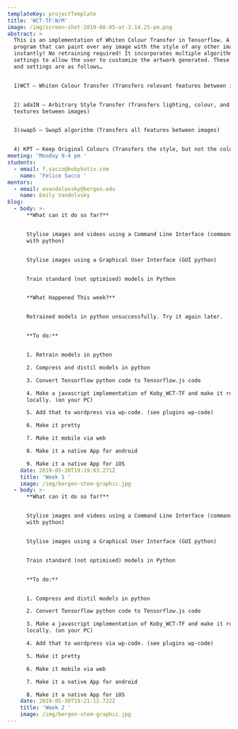 ```yaml
---
templateKey: projectTemplate
title: 'WCT-TF:W/M'
image: /img/screen-shot-2019-08-05-at-3.14.25-pm.png
abstract: >
  This is an implementation of Whiten Colour Transfer in Tensorflow. A computer
  program that can paint over any image with the style of any other image
  instantly! No retraining required! It incorporates multiple algorithms and
  settings to allow the user to customize​ the artwork generated. These modes
  and settings are as follows…


  1)WCT – Whiten Colour Transfer (Transfers relevant features between images)


  2) adaIN – Arbitrary Style Transfer (Transfers lighting, colour, and relevant
  textures between images)


  3)swap5 – Swap5 algorithm (Transfers all features between images)


  4) KPT – Keep Original Colours (Transfers the style, but not the colour)
meeting: 'Monday 9-4 pm '
students:
  - email: f.sacco@kobykotiv.com
    name: 'Felice Sacco '
mentors:
  - email: evandalovsky@bergen.edu
    name: Emily Vandolvsky
blog:
  - body: >-
      **What can it do so far?**


      Stylise images and videos using a Command Line Interface (command prompt
      with python)


      Stylise images using a Graphical User Interface (GUI python)


      Train standard (not optimised) models in Python


      **What Happened This week?**


      Retrained models in python unsuccessfully. Try it again later.


      **To do:**


      1. Retrain models in python

      2. Compress and distil models in python

      3. Convert Tensorflow python code to Tensorflow.js code

      4. Make a javascript implementation of Koby_WCT-TF and make it run
      locally. (on your PC)

      5. Add that to wordpress via wp-code. (see plugins wp-code)

      6. Make it pretty

      7. Make it mobile via web

      8. Make it a native App for android

      9. Make it a native App for iOS
    date: 2019-05-20T19:19:03.271Z
    title: 'Week 1 '
    image: /img/bergen-stem-graphic.jpg
  - body: >-
      **What can it do so far?**


      Stylise images and videos using a Command Line Interface (command prompt
      with python)


      Stylise images using a Graphical User Interface (GUI python)


      Train standard (not optimised) models in Python


      **To do:**


      1. Compress and distil models in python

      2. Convert Tensorflow python code to Tensorflow.js code

      3. Make a javascript implementation of Koby_WCT-TF and make it run
      locally. (on your PC)

      4. Add that to wordpress via wp-code. (see plugins wp-code)

      5. Make it pretty

      6. Make it mobile via web

      7. Make it a native App for android

      8. Make it a native App for iOS
    date: 2019-05-30T19:21:12.722Z
    title: 'Week 2 '
    image: /img/bergen-stem-graphic.jpg
---
```


